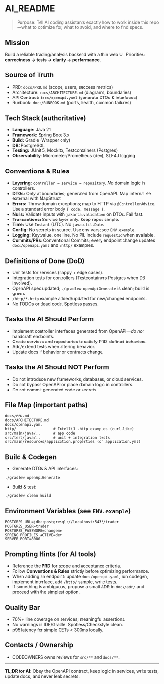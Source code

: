 

# AI_README

> Purpose: Tell AI coding assistants exactly how to work inside this repo—what to optimize for, what to avoid, and where to find specs.

## Mission
Build a reliable trading/analysis backend with a thin web UI. Priorities: **correctness → tests → clarity → performance**.

## Source of Truth
- PRD: `docs/PRD.md` (scope, users, success metrics)
- Architecture: `docs/ARCHITECTURE.md` (diagrams, boundaries)
- API Contract: `docs/openapi.yaml` (generate DTOs & interfaces)
- Runbook: `docs/RUNBOOK.md` (ports, health, common failures)

## Tech Stack (authoritative)
- **Language:** Java 21
- **Framework:** Spring Boot 3.x
- **Build:** Gradle (Wrapper only)
- **DB:** PostgreSQL
- **Testing:** JUnit 5, Mockito, Testcontainers (Postgres)
- **Observability:** Micrometer/Prometheus (dev), SLF4J logging

## Conventions & Rules
- **Layering:** `controller → service → repository`. *No* domain logic in controllers.
- **DTOs:** Only at boundaries; generated from OpenAPI. Map internal ↔ external with MapStruct.
- **Errors:** Throw domain exceptions; map to HTTP via `@ControllerAdvice`. Use a standard error body `{ code, message }`.
- **Nulls:** Validate inputs with `jakarta.validation` on DTOs. Fail fast.
- **Transactions:** Service layer only. Keep repos simple.
- **Time:** Use `Instant` (UTC). No `java.util.Date`.
- **Config:** No secrets in source. Use env vars; see `ENV.example`.
- **Logging:** Key:value, one line. No PII. Include `requestId` when available.
- **Commits/PRs:** Conventional Commits; every endpoint change updates `docs/openapi.yaml` and `/http/` examples.

## Definitions of Done (DoD)
- Unit tests for services (happy + edge cases).
- Integration tests for controllers (Testcontainers Postgres when DB involved).
- OpenAPI spec updated; `./gradlew openApiGenerate` is clean; build is green.
- `/http/*.http` example added/updated for new/changed endpoints.
- No TODOs or dead code. Spotless passes.

## Tasks the AI Should Perform
- Implement controller interfaces generated from OpenAPI—*do not* handcraft endpoints.
- Create services and repositories to satisfy PRD-defined behaviors.
- Add/extend tests when altering behavior.
- Update docs if behavior or contracts change.

## Tasks the AI Should NOT Perform
- Do not introduce new frameworks, databases, or cloud services.
- Do not bypass OpenAPI or place domain logic in controllers.
- Do not commit generated code or secrets.

## File Map (important paths)
```
docs/PRD.md
docs/ARCHITECTURE.md
docs/openapi.yaml
http/                 # IntelliJ .http examples (curl-like)
src/main/java/...     # app code
src/test/java/...     # unit + integration tests
src/main/resources/application.properties (or application.yml)
```

## Build & Codegen
- Generate DTOs & API interfaces:
```
./gradlew openApiGenerate
```
- Build & test:
```
./gradlew clean build
```

## Environment Variables (see `ENV.example`)
```
POSTGRES_URL=jdbc:postgresql://localhost:5432/trader
POSTGRES_USER=trader
POSTGRES_PASSWORD=changeme
SPRING_PROFILES_ACTIVE=dev
SERVER_PORT=8080
```

## Prompting Hints (for AI tools)
- Reference the **PRD** for scope and acceptance criteria.
- Follow **Conventions & Rules** strictly before optimizing performance.
- When adding an endpoint: update `docs/openapi.yaml`, run codegen, implement interface, add `/http/` sample, write tests.
- If something is ambiguous, propose a small ADR in `docs/adr/` and proceed with the simplest option.

## Quality Bar
- 70%+ line coverage on services; meaningful assertions.
- No warnings in IDE/Gradle. Spotless/Checkstyle clean.
- p95 latency for simple GETs < 300ms locally.

## Contacts / Ownership
- CODEOWNERS owns reviews for `src/**` and `docs/**`.

---
**TL;DR for AI**: Obey the OpenAPI contract, keep logic in services, write tests, update docs, and never leak secrets.